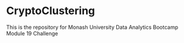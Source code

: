 # CryptoClustering
This is the repository for Monash University Data Analytics Bootcamp Module 19 Challenge
